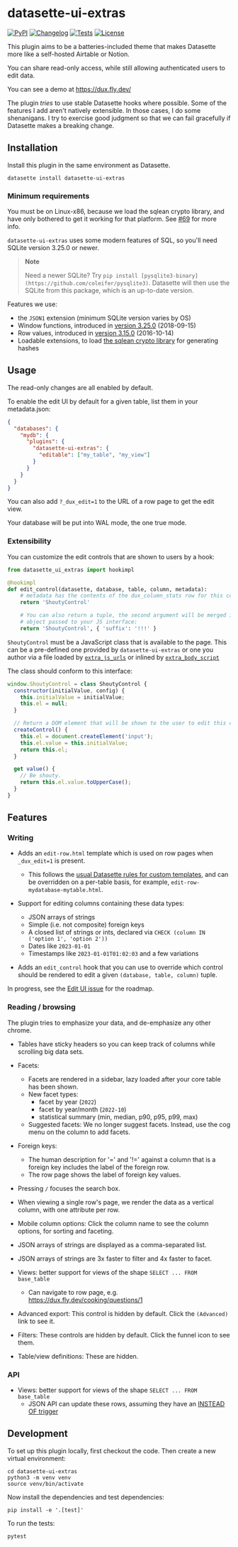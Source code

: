 # datasette-ui-extras

[![PyPI](https://img.shields.io/pypi/v/datasette-ui-extras.svg)](https://pypi.org/project/datasette-ui-extras/)
[![Changelog](https://img.shields.io/github/v/release/cldellow/datasette-ui-extras?include_prereleases&label=changelog)](https://github.com/cldellow/datasette-ui-extras/releases)
[![Tests](https://github.com/cldellow/datasette-ui-extras/workflows/Test/badge.svg)](https://github.com/cldellow/datasette-ui-extras/actions?query=workflow%3ATest)
[![License](https://img.shields.io/badge/license-Apache%202.0-blue.svg)](https://github.com/cldellow/datasette-ui-extras/blob/main/LICENSE)

This plugin aims to be a batteries-included theme that makes Datasette more like a self-hosted Airtable or Notion.

You can share read-only access, while still allowing authenticated users to edit data.

You can see a demo at https://dux.fly.dev/

The plugin _tries_ to use stable Datasette hooks where possible. Some of the features
I add aren't natively extensible. In those cases, I do some shenanigans. I try to
exercise good judgment so that we can fail gracefully if Datasette makes a breaking
change.

## Installation

Install this plugin in the same environment as Datasette.

    datasette install datasette-ui-extras

### Minimum requirements

You must be on Linux-x86, because we load the sqlean crypto library, and have
only bothered to get it working for that platform. See [#69](https://github.com/cldellow/datasette-ui-extras/issues/69) for more info.

`datasette-ui-extras` uses some modern features of SQL, so you'll need SQLite
version 3.25.0 or newer.

> **Note**
>
> Need a newer SQLite? Try `pip install [pysqlite3-binary](https://github.com/coleifer/pysqlite3)`.
> Datasette will then use the SQLite from this package, which is an up-to-date version.

Features we use:

- the `JSON1` extension (minimum SQLite version varies by OS)
- Window functions, introduced in [version 3.25.0](https://sqlite.org/changes.html#version_3_25_0) (2018-09-15)
- Row values, introduced in [version 3.15.0](https://sqlite.org/changes.html#version_3_15_0) (2016-10-14)
- Loadable extensions, to load [the sqlean crypto library](https://github.com/nalgeon/sqlean/blob/main/docs/crypto.md) for generating hashes

## Usage

The read-only changes are all enabled by default.

To enable the edit UI by default for a given table, list them in your metadata.json:

```json
{
  "databases": {
    "mydb": {
      "plugins": {
        "datasette-ui-extras": {
          "editable": ["my_table", "my_view"]
        }
      }
    }
  }
}
```

You can also add `?_dux_edit=1` to the URL of a row page to get the edit view.

Your database will be put into WAL mode, the one true mode.

### Extensibility

You can customize the edit controls that are shown to users by a hook:

```python
from datasette_ui_extras import hookimpl

@hookimpl
def edit_control(datasette, database, table, column, metadata):
    # metadata has the contents of the dux_column_stats row for this column, if available.
    return 'ShoutyControl'

    # You can also return a tuple, the second argument will be merged into the config
    # object passed to your JS interface:
    return 'ShoutyControl', { 'suffix': '!!!' }
```

`ShoutyControl` must be a JavaScript class that is available to the page. This can be a pre-defined one provided by `datasette-ui-extras` or one you author via a file loaded by [`extra_js_urls`](https://docs.datasette.io/en/stable/plugin_hooks.html#extra-js-urls-template-database-table-columns-view-name-request-datasette) or inlined by [`extra_body_script`](https://docs.datasette.io/en/stable/plugin_hooks.html#extra-body-script-template-database-table-columns-view-name-request-datasette)

The class should conform to this interface:

```javascript
window.ShoutyControl = class ShoutyControl {
  constructor(initialValue, config) {
    this.initialValue = initialValue;
    this.el = null;
  }

  // Return a DOM element that will be shown to the user to edit this column's value
  createControl() {
    this.el = document.createElement('input');
    this.el.value = this.initialValue;
    return this.el;
  }

  get value() {
    // Be shouty.
    return this.el.value.toUpperCase();
  }
}
```

## Features

### Writing


- Adds an `edit-row.html` template which is used on row pages when `_dux_edit=1` is present.
    - This follows the [usual Datasette rules for custom templates](https://docs.datasette.io/en/stable/custom_templates.html#custom-templates), and can be overridden on a per-table basis, for example, `edit-row-mydatabase-mytable.html`.

- Support for editing columns containing these data types:
    - JSON arrays of strings
    - Simple (i.e. not composite) foreign keys
    - A closed list of strings or ints, declared via `CHECK (column IN ('option 1', 'option 2'))`
    - Dates like `2023-01-01`
    - Timestamps like `2023-01-01T01:02:03` and a few variations

- Adds an `edit_control` hook that you can use to override which control should be rendered to edit a given `(database, table, column)` tuple.

In progress, see the [Edit UI issue](https://github.com/cldellow/datasette-ui-extras/issues/48) for the roadmap.


### Reading / browsing

The plugin tries to emphasize your data, and de-emphasize any other
chrome.

- Tables have sticky headers so you can keep track of columns while
  scrolling big data sets.

- Facets:
    - Facets are rendered in a sidebar, lazy loaded after your core
      table has been shown.
    - New facet types:
        - facet by year (`2022`)
        - facet by year/month (`2022-10`)
        - statistical summary (min, median, p90, p95, p99, max)
    - Suggested facets: We no longer suggest facets. Instead, use the cog menu
      on the column to add facets.


- Foreign keys:
    - The human description for '=' and '!=' against a column that is a
      foreign key includes the label of the foreign row.
    - The row page shows the label of foreign key values.

- Pressing `/` focuses the search box.

- When viewing a single row's page, we render the data as a vertical
  column, with one attribute per row.

- Mobile column options: Click the column name to see the column options, for sorting and faceting.

- JSON arrays of strings are displayed as a comma-separated list.

- JSON arrays of strings are 3x faster to filter and 4x faster to facet.

- Views: better support for views of the shape `SELECT ... FROM base_table`
    - Can navigate to row page, e.g. https://dux.fly.dev/cooking/questions/1

- Advanced export: This control is hidden by default. Click the `(Advanced)` link to see it.

- Filters: These controls are hidden by default. Click the funnel icon to see them.

- Table/view definitions: These are hidden.

### API

- Views: better support for views of the shape `SELECT ... FROM base_table`
    - JSON API can update these rows, assuming they have an [INSTEAD OF trigger](https://www.sqlite.org/lang_createtrigger.html#instead_of_trigger)

## Development

To set up this plugin locally, first checkout the code. Then create a new virtual environment:

    cd datasette-ui-extras
    python3 -m venv venv
    source venv/bin/activate

Now install the dependencies and test dependencies:

    pip install -e '.[test]'

To run the tests:

    pytest
